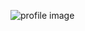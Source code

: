 ![profile image](https://avatars.githubusercontent.com/u/22985604?s=400&u=f20f9fff9216dd002d7830644f2e7e43c8126b0a&v=4)
